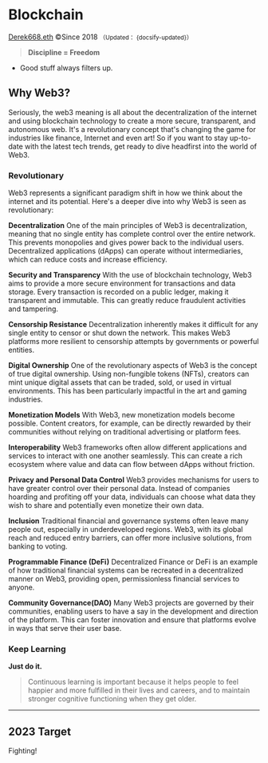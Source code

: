 # Blockchain

[Derek668.eth](https://derek-mu.github.io/) &copy;Since 2018  <small>（Updated： {docsify-updated}）</small>


> **Discipline = Freedom**

- Good stuff always filters up.



## Why Web3?

Seriously, the web3 meaning is all about the decentralization of the internet and using blockchain technology to create a more secure, transparent, and autonomous web. It's a revolutionary concept that's changing the game for industries like finance, Internet and even art! So if you want to stay up-to-date with the latest tech trends, get ready to dive headfirst into the world of Web3.


### Revolutionary

Web3 represents a significant paradigm shift in how we think about the internet and its potential. Here's a deeper dive into why Web3 is seen as revolutionary:

**Decentralization**
 One of the main principles of Web3 is decentralization, meaning that no single entity has complete control over the entire network. This prevents monopolies and gives power back to the individual users. Decentralized applications (dApps) can operate without intermediaries, which can reduce costs and increase efficiency.

**Security and Transparency**
  With the use of blockchain technology, Web3 aims to provide a more secure environment for transactions and data storage. Every transaction is recorded on a public ledger, making it transparent and immutable. This can greatly reduce fraudulent activities and tampering.

**Censorship Resistance**
  Decentralization inherently makes it difficult for any single entity to censor or shut down the network. This makes Web3 platforms more resilient to censorship attempts by governments or powerful entities.

**Digital Ownership**
 One of the revolutionary aspects of Web3 is the concept of true digital ownership. Using non-fungible tokens (NFTs), creators can mint unique digital assets that can be traded, sold, or used in virtual environments. This has been particularly impactful in the art and gaming industries.

**Monetization Models**
  With Web3, new monetization models become possible. Content creators, for example, can be directly rewarded by their communities without relying on traditional advertising or platform fees.

**Interoperability**
  Web3 frameworks often allow different applications and services to interact with one another seamlessly. This can create a rich ecosystem where value and data can flow between dApps without friction.

**Privacy and Personal Data Control**
  Web3 provides mechanisms for users to have greater control over their personal data. Instead of companies hoarding and profiting off your data, individuals can choose what data they wish to share and potentially even monetize their own data.

**Inclusion**
 Traditional financial and governance systems often leave many people out, especially in underdeveloped regions. Web3, with its global reach and reduced entry barriers, can offer more inclusive solutions, from banking to voting.

**Programmable Finance (DeFi)**
  Decentralized Finance or DeFi is an example of how traditional financial systems can be recreated in a decentralized manner on Web3, providing open, permissionless financial services to anyone.

**Community Governance(DAO)**
  Many Web3 projects are governed by their communities, enabling users to have a say in the development and direction of the platform. This can foster innovation and ensure that platforms evolve in ways that serve their user base.



### Keep Learning

 **Just do it.**

> Continuous learning is important because it helps people to feel happier and more fulfilled in their lives and careers, and to maintain stronger cognitive functioning when they get older.

---

## 2023 Target

Fighting!

